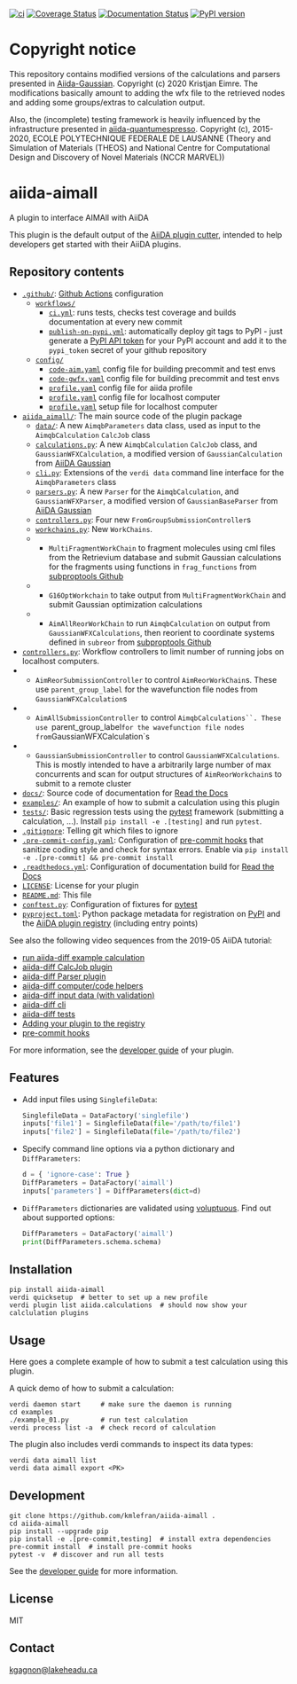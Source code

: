 [![ci](https://github.com/kmlefran/aiida-aimall/actions/workflows/ci.yml/badge.svg)](https://github.com/kmlefran/aiida-aimall/actions/workflows/ci.yml)
[![Coverage Status][cov-badge]][cov-link]
[![Documentation Status](https://readthedocs.org/projects/aiida-aimall/badge/?version=latest)](https://aiida-aimall.readthedocs.io/en/latest/?badge=latest)
[![PyPI version][pypi-badge]](https://pypi.org/project/aiida-aimall/)

# Copyright notice

This repository contains modified versions of the calculations and parsers presented in [Aiida-Gaussian](https://github.com/nanotech-empa/aiida-gaussian). Copyright (c) 2020 Kristjan Eimre. The modifications basically amount to adding the wfx file to the retrieved nodes and adding some groups/extras to calculation output.

Also, the (incomplete) testing framework is heavily influenced by the infrastructure presented in [aiida-quantumespresso](https://github.com/aiidateam/aiida-quantumespresso).  Copyright (c), 2015-2020, ECOLE POLYTECHNIQUE FEDERALE DE LAUSANNE
(Theory and Simulation of Materials (THEOS) and National Centre for
Computational Design and Discovery of Novel Materials (NCCR MARVEL))

# aiida-aimall

A plugin to interface AIMAll with AiiDA

This plugin is the default output of the
[AiiDA plugin cutter](https://github.com/aiidateam/aiida-plugin-cutter),
intended to help developers get started with their AiiDA plugins.

## Repository contents

* [`.github/`](.github/): [Github Actions](https://github.com/features/actions) configuration
  * [`workflows/`](.github/workflows/)
    * [`ci.yml`](.github/workflows/ci.yml): runs tests, checks test coverage and builds documentation at every new commit
    * [`publish-on-pypi.yml`](.github/workflows/publish-on-pypi.yml): automatically deploy git tags to PyPI - just generate a [PyPI API token](https://pypi.org/help/#apitoken) for your PyPI account and add it to the `pypi_token` secret of your github repository
  * [`config/`](.github/config)
    * [`code-aim.yaml`](.github/workflows/config/code-aim.yaml) config file for building precommit and test envs
    * [`code-gwfx.yaml`](.github/workflows/config/code-gwfx.yaml) config file for building precommit and test envs
    * [`profile.yaml`](.github/workflows/config/profile.yaml) config file for aiida profile
    * [`profile.yaml`](.github/workflows/config/localhost-config.yaml) config file for localhost computer
    * [`profile.yaml`](.github/workflows/config/localhost-setup.yaml) setup file for localhost computer
* [`aiida_aimall/`](aiida_aimall/): The main source code of the plugin package
  * [`data/`](aiida_aimall/data/): A new `AimqbParameters` data class, used as input to the `AimqbCalculation` `CalcJob` class
  * [`calculations.py`](aiida_aimall/calculations.py): A new `AimqbCalculation` `CalcJob` class, and `GaussianWFXCalculation`, a modified version of `GaussianCalculation` from [AiiDA Gaussian](https://github.com/nanotech-empa/aiida-gaussian)
  * [`cli.py`](aiida_aimall/cli.py): Extensions of the `verdi data` command line interface for the `AimqbParameters` class
  * [`parsers.py`](aiida_aimall/parsers.py): A new `Parser` for the `AimqbCalculation`, and `GaussianWFXParser`, a modified version of `GaussianBaseParser` from [AiiDA Gaussian](https://github.com/nanotech-empa/aiida-gaussian)
  * [`controllers.py`](aiida_aimall/controllers.py): Four new `FromGroupSubmissionController`s
  * [`workchains.py`](aiida_aimall/workchains.py): New `WorkChains`.
  * * `MultiFragmentWorkChain` to fragment molecules using cml files from the Retrievium database and submit Gaussian calculations for the fragments using functions in `frag_functions` from [subproptools Github](https:github.com/kmlefran/group_decomposition)
  * * `G16OptWorkchain` to take output from `MultiFragmentWorkChain` and submit Gaussian optimization calculations
  * * `AimAllReorWorkChain` to run `AimqbCalculation` on output from `GaussianWFXCalculations`, then reorient to coordinate systems defined in `subreor` from [subproptools Github](https:github.com/kmlefran/subproptools)
* [`controllers.py`](aiida_aimall/controllers.py): Workflow controllers to limit number of running jobs on localhost computers.
* * `AimReorSubmissionController` to control `AimReorWorkChain`s. These use `parent_group_label` for the wavefunction file nodes from `GaussianWFXCalculation`s
* * `AimAllSubmissionController` to control `AimqbCalculations``. These use `parent_group_label` for the wavefunction file nodes from `GaussianWFXCalculation`s
* * `GaussianSubmissionController` to control `GaussianWFXCalculations`. This is mostly intended to have a arbitrarily large number of max concurrents and scan for output structures of `AimReorWorkchain`s to submit to a remote cluster
* [`docs/`](docs/): Source code of documentation for [Read the Docs](http://aiida-diff.readthedocs.io/en/latest/)
* [`examples/`](examples/): An example of how to submit a calculation using this plugin
* [`tests/`](tests/): Basic regression tests using the [pytest](https://docs.pytest.org/en/latest/) framework (submitting a calculation, ...). Install `pip install -e .[testing]` and run `pytest`.
* [`.gitignore`](.gitignore): Telling git which files to ignore
* [`.pre-commit-config.yaml`](.pre-commit-config.yaml): Configuration of [pre-commit hooks](https://pre-commit.com/) that sanitize coding style and check for syntax errors. Enable via `pip install -e .[pre-commit] && pre-commit install`
* [`.readthedocs.yml`](.readthedocs.yml): Configuration of documentation build for [Read the Docs](https://readthedocs.org/)
* [`LICENSE`](LICENSE): License for your plugin
* [`README.md`](README.md): This file
* [`conftest.py`](conftest.py): Configuration of fixtures for [pytest](https://docs.pytest.org/en/latest/)
* [`pyproject.toml`](setup.json): Python package metadata for registration on [PyPI](https://pypi.org/) and the [AiiDA plugin registry](https://aiidateam.github.io/aiida-registry/) (including entry points)

See also the following video sequences from the 2019-05 AiiDA tutorial:

 * [run aiida-diff example calculation](https://www.youtube.com/watch?v=2CxiuiA1uVs&t=403s)
 * [aiida-diff CalcJob plugin](https://www.youtube.com/watch?v=2CxiuiA1uVs&t=685s)
 * [aiida-diff Parser plugin](https://www.youtube.com/watch?v=2CxiuiA1uVs&t=936s)
 * [aiida-diff computer/code helpers](https://www.youtube.com/watch?v=2CxiuiA1uVs&t=1238s)
 * [aiida-diff input data (with validation)](https://www.youtube.com/watch?v=2CxiuiA1uVs&t=1353s)
 * [aiida-diff cli](https://www.youtube.com/watch?v=2CxiuiA1uVs&t=1621s)
 * [aiida-diff tests](https://www.youtube.com/watch?v=2CxiuiA1uVs&t=1931s)
 * [Adding your plugin to the registry](https://www.youtube.com/watch?v=760O2lDB-TM&t=112s)
 * [pre-commit hooks](https://www.youtube.com/watch?v=760O2lDB-TM&t=333s)

For more information, see the [developer guide](https://aiida-diff.readthedocs.io/en/latest/developer_guide) of your plugin.


## Features

 * Add input files using `SinglefileData`:
   ```python
   SinglefileData = DataFactory('singlefile')
   inputs['file1'] = SinglefileData(file='/path/to/file1')
   inputs['file2'] = SinglefileData(file='/path/to/file2')
   ```

 * Specify command line options via a python dictionary and `DiffParameters`:
   ```python
   d = { 'ignore-case': True }
   DiffParameters = DataFactory('aimall')
   inputs['parameters'] = DiffParameters(dict=d)
   ```

 * `DiffParameters` dictionaries are validated using [voluptuous](https://github.com/alecthomas/voluptuous).
   Find out about supported options:
   ```python
   DiffParameters = DataFactory('aimall')
   print(DiffParameters.schema.schema)
   ```

## Installation

```shell
pip install aiida-aimall
verdi quicksetup  # better to set up a new profile
verdi plugin list aiida.calculations  # should now show your calclulation plugins
```


## Usage

Here goes a complete example of how to submit a test calculation using this plugin.

A quick demo of how to submit a calculation:
```shell
verdi daemon start     # make sure the daemon is running
cd examples
./example_01.py        # run test calculation
verdi process list -a  # check record of calculation
```

The plugin also includes verdi commands to inspect its data types:
```shell
verdi data aimall list
verdi data aimall export <PK>
```

## Development

```shell
git clone https://github.com/kmlefran/aiida-aimall .
cd aiida-aimall
pip install --upgrade pip
pip install -e .[pre-commit,testing]  # install extra dependencies
pre-commit install  # install pre-commit hooks
pytest -v  # discover and run all tests
```

See the [developer guide](http://aiida-aimall.readthedocs.io/en/latest/developer_guide/index.html) for more information.

## License

MIT
## Contact

kgagnon@lakeheadu.ca


[ci-badge]: https://github.com/kmlefran/aiida-aimall/workflows/ci/badge.svg?branch=master
[ci-link]: https://github.com/kmlefran/aiida-aimall/actions
[cov-badge]: https://coveralls.io/repos/github/kmlefran/aiida-aimall/badge.svg?branch=master
[cov-link]: https://coveralls.io/github/kmlefran/aiida-aimall?branch=master
[docs-badge]: https://readthedocs.org/projects/aiida-aimall/badge
[docs-link]: http://aiida-aimall.readthedocs.io/
[pypi-badge]: https://badge.fury.io/py/aiida-aimall.svg
[pypi-link]: https://badge.fury.io/py/aiida-aimall
